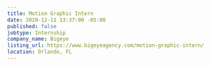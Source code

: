 ```yaml
---
title: Motion Graphic Intern
date: 2020-12-11 13:37:00 -05:00
published: false
jobtype: Internship
company_name: Bigeye
listing_url: https://www.bigeyeagency.com/motion-graphic-intern/
location: Orlando, FL
---
```


